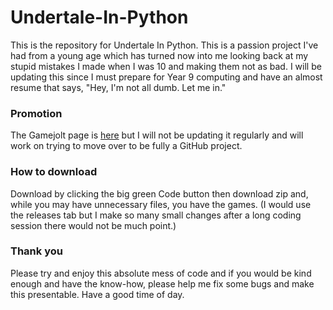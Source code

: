 # Undertale-In-Python

This is the repository for Undertale In Python. This is a passion project I've had from a young age which has turned now into me looking back at my stupid mistakes I made when I was 10 and making them not as bad. I will be updating this since I must prepare for Year 9 computing and have an almost resume that says, "Hey, I'm not all dumb. Let me in."

### Promotion

The Gamejolt page is [here](https://gamejolt.com/games/undertalepython476/386188) but I will not be updating it regularly and will work on trying to move over to be fully a GitHub project.

### How to download

Download by clicking the big green Code button then download zip and, while you may have unnecessary files, you have the games. (I would use the releases tab but I make so many small changes after a long coding session there would not be much point.)

### Thank you

Please try and enjoy this absolute mess of code and if you would be kind enough and have the know-how, please help me fix some bugs and make this presentable. Have a good time of day.

